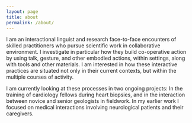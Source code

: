 ```yaml
---
layout: page
title: about
permalink: /about/
---
```


I am an interactional linguist and research face-to-face encounters of skilled practitioners who pursue scientific work in collaborative environment. I investigate in particular how they build co-operative action by using talk, gesture, and other embodied actions, within settings, along with tools and other materials. I am interested in how these interactive practices are situated not only in their current contexts, but within the multiple courses of activity. 

I am currently looking at these processes in two ongoing projects: In the training of cardiology fellows during heart biopsies, and in the interaction between novice and senior geologists in fieldwork. In my earlier work I focused on medical interactions involving neurological patients and their caregivers. 

